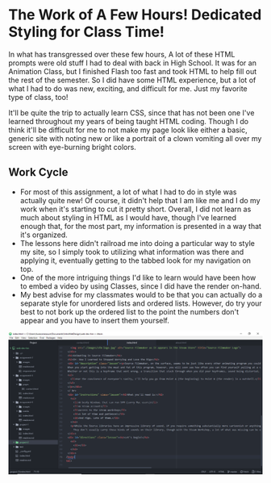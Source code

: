 # The Work of A Few Hours! Dedicated Styling for Class Time!

In what has transgressed over these few hours, A lot of these HTML prompts were old stuff I had to deal with back in High School. It was for an Animation Class, but I finished Flash too fast and took HTML to help fill out the rest of the semester. So I did have some HTML experience, but a lot of what I had to do was new, exciting, and difficult for me. Just my favorite type of class, too!

It'll be quite the trip to actually learn CSS, since that has not been one I've learned throughout my years of being taught HTML coding. Though I do think it'll be difficult for me to not make my page look like either a basic, generic site with noting new or like a portrait of a clown vomiting all over my screen with eye-burning bright colors.

## Work Cycle

- For most of this assignment, a lot of what I had to do in style was actually quite new! Of course, it didn't help that I am like me and I do my work when it's starting to cut it pretty short. Overall, I did not learn as much about styling in HTML as I would have, though I've learned enough that, for the most part, my information is presented in a way that it's organized.
- The lessons here didn't railroad me into doing a particular way to style my site, so I simply took to utilizing what information was there and applying it, eventually getting to the tabbed look for my navigation on top.
- One of the more intriguing things I'd like to learn would have been how to embed a video by using Classes, since I did have the render on-hand.
- My best advise for my classmates would to be that you can actually do a separate style for unordered lists and ordered lists. However, do try your best to not bork up the ordered list to the point the numbers don't appear and you have to insert them yourself.

![Progress Point!](./images/screenshot.png)
